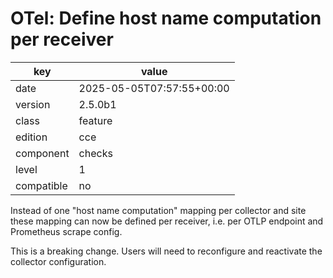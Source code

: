 [//]: # (werk v2)
# OTel: Define host name computation per receiver

key        | value
---------- | ---
date       | 2025-05-05T07:57:55+00:00
version    | 2.5.0b1
class      | feature
edition    | cce
component  | checks
level      | 1
compatible | no

Instead of one "host name computation" mapping per collector and site these mapping can now be defined per receiver, i.e. per OTLP endpoint and Prometheus scrape config.

This is a breaking change. Users will need to reconfigure and reactivate the collector configuration. 

